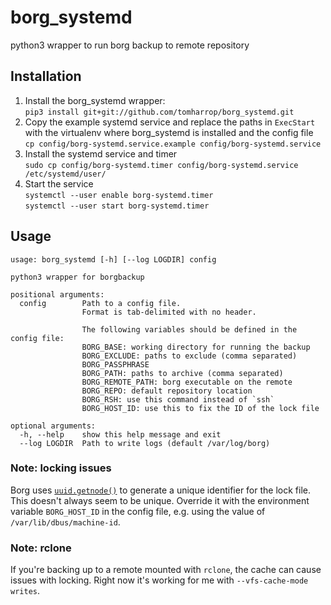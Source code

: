 # borg_systemd

python3 wrapper to run borg backup to remote repository

## Installation

1. Install the borg_systemd wrapper:  
`pip3 install git+git://github.com/tomharrop/borg_systemd.git`
2. Copy the example systemd service and replace the paths in `ExecStart` with the virtualenv where borg_systemd is installed and the config file  
`cp config/borg-systemd.service.example config/borg-systemd.service`
3. Install the systemd service and timer  
`sudo cp config/borg-systemd.timer config/borg-systemd.service /etc/systemd/user/`
4. Start the service  
`systemctl --user enable borg-systemd.timer`  
`systemctl --user start borg-systemd.timer`

## Usage

```{bash}
usage: borg_systemd [-h] [--log LOGDIR] config

python3 wrapper for borgbackup

positional arguments:
  config        Path to a config file.
                Format is tab-delimited with no header.

                The following variables should be defined in the config file:
                BORG_BASE: working directory for running the backup
                BORG_EXCLUDE: paths to exclude (comma separated)
                BORG_PASSPHRASE
                BORG_PATH: paths to archive (comma separated)
                BORG_REMOTE_PATH: borg executable on the remote
                BORG_REPO: default repository location
                BORG_RSH: use this command instead of `ssh`
                BORG_HOST_ID: use this to fix the ID of the lock file

optional arguments:
  -h, --help    show this help message and exit
  --log LOGDIR  Path to write logs (default /var/log/borg)
```

### Note: locking issues

Borg uses [`uuid.getnode()`](https://docs.python.org/3/library/uuid.html#uuid.getnode) to generate a unique identifier for the lock file.
This doesn't always seem to be unique.
Override it with the environment variable `BORG_HOST_ID` in the config file, e.g. using the value of `/var/lib/dbus/machine-id`.

### Note: rclone

If you're backing up to a remote mounted with `rclone`, the cache can cause issues with locking.
Right now it's working for me with `--vfs-cache-mode writes`.
